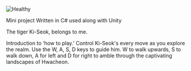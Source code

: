 ![Healthy](https://github.com/R3ALITI3S/Tiger/assets/151532242/c0f58afe-a12b-483a-bbfe-fd9139a62d90)

Mini project
Written in C# used along with Unity

The tiger Ki-Seok, belongs to me.

Introduction to ‘how to play.’
Control Ki-Seok's every move as you explore the realm. Use the W, A, S, D keys to guide him. W to walk upwards, S to walk down, A for left and D for right to amble through the captivating landscapes of Hwacheon.
